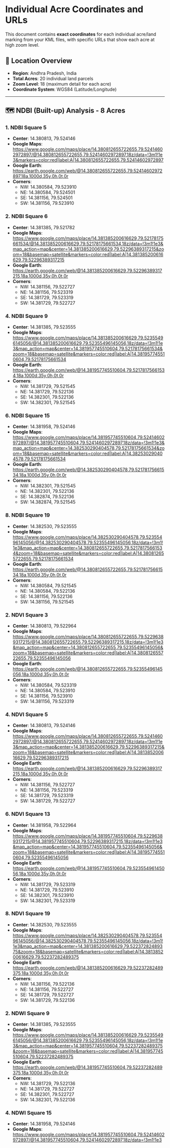 # Individual Acre Coordinates and URLs

This document contains **exact coordinates** for each individual acre/land marking from your KML files, with specific URLs that show each acre at high zoom level.

## 📍 Location Overview
- **Region**: Andhra Pradesh, India
- **Total Acres**: 20 individual land parcels
- **Zoom Level**: 18 (maximum detail for each acre)
- **Coordinate System**: WGS84 (Latitude/Longitude)

---

## 🗺️ NDBI (Built-up) Analysis - 8 Acres

### 1. NDBI Square 5
- **Center**: 14.380813, 79.524146
- **Google Maps**: https://www.google.com/maps/place/14.380812655722655,79.52414602972897/@14.380812655722655,79.52414602972897,18z/data=!3m1!1e3&markers=color:red|label:A|14.380812655722655,79.52414602972897
- **Google Earth**: https://earth.google.com/web/@14.380812655722655,79.52414602972897,18a,1000d,35y,0h,0t,0r
- **Corners**:
  - NW: 14.380584, 79.523910
  - NE: 14.380584, 79.524501
  - SE: 14.381156, 79.524501
  - SW: 14.381156, 79.523910

### 2. NDBI Square 6
- **Center**: 14.381385, 79.521782
- **Google Maps**: https://www.google.com/maps/place/14.381385200616629,79.52178175661534/@14.381385200616629,79.52178175661534,18z/data=!3m1!1e3&map_action=map&center=14.381385200616629,79.52296389317215&zoom=18&basemap=satellite&markers=color:red|label:A|14.381385200616629,79.52296389317215
- **Google Earth**: https://earth.google.com/web/@14.381385200616629,79.52296389317215,18a,1000d,35y,0h,0t,0r
- **Corners**:
  - NW: 14.381156, 79.522727
  - NE: 14.381156, 79.523319
  - SE: 14.381729, 79.523319
  - SW: 14.381729, 79.522727

### 4. NDBI Square 9
- **Center**: 14.381385, 79.523555
- **Google Maps**: https://www.google.com/maps/place/14.381385200616629,79.52355496145056/@14.381385200616629,79.52355496145056,18z/data=!3m1!1e3&map_action=map&center=14.381957745510604,79.52178175661534&zoom=18&basemap=satellite&markers=color:red|label:A|14.381957745510604,79.52178175661534
- **Google Earth**: https://earth.google.com/web/@14.381957745510604,79.52178175661534,18a,1000d,35y,0h,0t,0r
- **Corners**:
  - NW: 14.381729, 79.521545
  - NE: 14.381729, 79.522136
  - SE: 14.382301, 79.522136
  - SW: 14.382301, 79.521545

### 6. NDBI Square 15
- **Center**: 14.381958, 79.524146
- **Google Maps**: https://www.google.com/maps/place/14.381957745510604,79.52414602972897/@14.381957745510604,79.52414602972897,18z/data=!3m1!1e3&map_action=map&center=14.382530290404578,79.52178175661534&zoom=18&basemap=satellite&markers=color:red|label:A|14.382530290404578,79.52178175661534
- **Google Earth**: https://earth.google.com/web/@14.382530290404578,79.52178175661534,18a,1000d,35y,0h,0t,0r
- **Corners**:
  - NW: 14.382301, 79.521545
  - NE: 14.382301, 79.522136
  - SE: 14.382874, 79.522136
  - SW: 14.382874, 79.521545

### 8. NDBI Square 19
- **Center**: 14.382530, 79.523555
- **Google Maps**: https://www.google.com/maps/place/14.382530290404578,79.52355496145056/@14.382530290404578,79.52355496145056,18z/data=!3m1!1e3&map_action=map&center=14.380812655722655,79.52178175661534&zoom=18&basemap=satellite&markers=color:red|label:A|14.380812655722655,79.52178175661534
- **Google Earth**: https://earth.google.com/web/@14.380812655722655,79.52178175661534,18a,1000d,35y,0h,0t,0r
- **Corners**:
  - NW: 14.380584, 79.521545
  - NE: 14.380584, 79.522136
  - SE: 14.381156, 79.522136
  - SW: 14.381156, 79.521545

### 2. NDVI Square 3
- **Center**: 14.380813, 79.522964
- **Google Maps**: https://www.google.com/maps/place/14.380812655722655,79.52296389317215/@14.380812655722655,79.52296389317215,18z/data=!3m1!1e3&map_action=map&center=14.380812655722655,79.52355496145056&zoom=18&basemap=satellite&markers=color:red|label:A|14.380812655722655,79.52355496145056
- **Google Earth**: https://earth.google.com/web/@14.380812655722655,79.52355496145056,18a,1000d,35y,0h,0t,0r
- **Corners**:
  - NW: 14.380584, 79.523319
  - NE: 14.380584, 79.523910
  - SE: 14.381156, 79.523910
  - SW: 14.381156, 79.523319

### 4. NDVI Square 5
- **Center**: 14.380813, 79.524146
- **Google Maps**: https://www.google.com/maps/place/14.380812655722655,79.52414602972897/@14.380812655722655,79.52414602972897,18z/data=!3m1!1e3&map_action=map&center=14.381385200616629,79.52296389317215&zoom=18&basemap=satellite&markers=color:red|label:A|14.381385200616629,79.52296389317215
- **Google Earth**: https://earth.google.com/web/@14.381385200616629,79.52296389317215,18a,1000d,35y,0h,0t,0r
- **Corners**:
  - NW: 14.381156, 79.522727
  - NE: 14.381156, 79.523319
  - SE: 14.381729, 79.523319
  - SW: 14.381729, 79.522727

### 6. NDVI Square 13
- **Center**: 14.381958, 79.522964
- **Google Maps**: https://www.google.com/maps/place/14.381957745510604,79.52296389317215/@14.381957745510604,79.52296389317215,18z/data=!3m1!1e3&map_action=map&center=14.381957745510604,79.52355496145056&zoom=18&basemap=satellite&markers=color:red|label:A|14.381957745510604,79.52355496145056
- **Google Earth**: https://earth.google.com/web/@14.381957745510604,79.52355496145056,18a,1000d,35y,0h,0t,0r
- **Corners**:
  - NW: 14.381729, 79.523319
  - NE: 14.381729, 79.523910
  - SE: 14.382301, 79.523910
  - SW: 14.382301, 79.523319

### 8. NDVI Square 19
- **Center**: 14.382530, 79.523555
- **Google Maps**: https://www.google.com/maps/place/14.382530290404578,79.52355496145056/@14.382530290404578,79.52355496145056,18z/data=!3m1!1e3&map_action=map&center=14.381385200616629,79.52237282489375&zoom=18&basemap=satellite&markers=color:red|label:A|14.381385200616629,79.52237282489375
- **Google Earth**: https://earth.google.com/web/@14.381385200616629,79.52237282489375,18a,1000d,35y,0h,0t,0r
- **Corners**:
  - NW: 14.381156, 79.522136
  - NE: 14.381156, 79.522727
  - SE: 14.381729, 79.522727
  - SW: 14.381729, 79.522136

### 2. NDWI Square 9
- **Center**: 14.381385, 79.523555
- **Google Maps**: https://www.google.com/maps/place/14.381385200616629,79.52355496145056/@14.381385200616629,79.52355496145056,18z/data=!3m1!1e3&map_action=map&center=14.381957745510604,79.52237282489375&zoom=18&basemap=satellite&markers=color:red|label:A|14.381957745510604,79.52237282489375
- **Google Earth**: https://earth.google.com/web/@14.381957745510604,79.52237282489375,18a,1000d,35y,0h,0t,0r
- **Corners**:
  - NW: 14.381729, 79.522136
  - NE: 14.381729, 79.522727
  - SE: 14.382301, 79.522727
  - SW: 14.382301, 79.522136

### 4. NDWI Square 15
- **Center**: 14.381958, 79.524146
- **Google Maps**: https://www.google.com/maps/place/14.381957745510604,79.52414602972897/@14.381957745510604,79.52414602972897,18z/data=!3m1!1e3